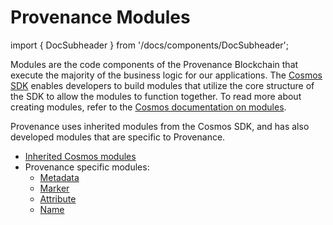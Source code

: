 # Provenance Modules

import { DocSubheader } from '/docs/components/DocSubheader';

<DocSubheader text="Powering the logic of applications."/>

Modules are the code components of the Provenance Blockchain that execute the majority of the business logic for our applications. The [Cosmos SDK](https://docs.cosmos.network/main) enables developers to build modules that utilize the core structure of the SDK to allow the modules to function together. To read more about creating modules, refer to the [Cosmos documentation on modules](https://docs.cosmos.network/main/building-modules/intro).

Provenance uses inherited modules from the Cosmos SDK, and has also developed modules that are specific to Provenance.

- [Inherited Cosmos modules](/docs/pb/modules/cosmos-modules)
- Provenance specific modules:
  - [Metadata](/docs/pb/modules/metadata-module)
  - [Marker](/docs/pb/modules/marker-module)
  - [Attribute](/docs/pb/modules/attribute-module)
  - [Name](/docs/pb/modules/name-module)
